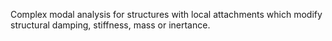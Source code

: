 Complex modal analysis for structures with local attachments which modify structural damping, stiffness, mass or inertance.
